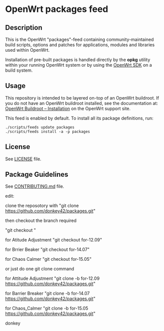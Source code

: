 # OpenWrt packages feed

## Description

This is the OpenWrt "packages"-feed containing community-maintained build scripts, options and patches for applications, modules and libraries used within OpenWrt.

Installation of pre-built packages is handled directly by the **opkg** utility within your running OpenWrt system or by using the [OpenWrt SDK](https://openwrt.org/docs/guide-developer/obtain.firmware.sdk) on a build system.

## Usage

This repository is intended to be layered on-top of an OpenWrt buildroot. If you do not have an OpenWrt buildroot installed, see the documentation at: [OpenWrt Buildroot – Installation](https://openwrt.org/docs/guide-developer/build-system/install-buildsystem) on the OpenWrt support site.

This feed is enabled by default. To install all its package definitions, run:
```
./scripts/feeds update packages
./scripts/feeds install -a -p packages
```

## License

See [LICENSE](LICENSE) file.
 
## Package Guidelines

See [CONTRIBUTING.md](CONTRIBUTING.md) file.

edit:

clone the reposotory with 
"git clone https://github.com/donkey42/packages.git"

then checkout the branch required

"git checkout <branch>"
 

for Atitude Adjustment "git checkout for-12.09"

for Brrier Beaker "git checkout for-14.07"

for Chaos Calmer "git checkout for-15.05"


or just do one git clone command

for Attitude Adjustment "git clone -b for-12.09 https://github.com/donkey42/packages.git"

for Barrier Breaker "git clone -b for-14.07 https://github.com/donkey42/packages.git"

for Chaos_Calmer "git clone -b for-15.05 https://github.com/donkey42/packages.git"

donkey

